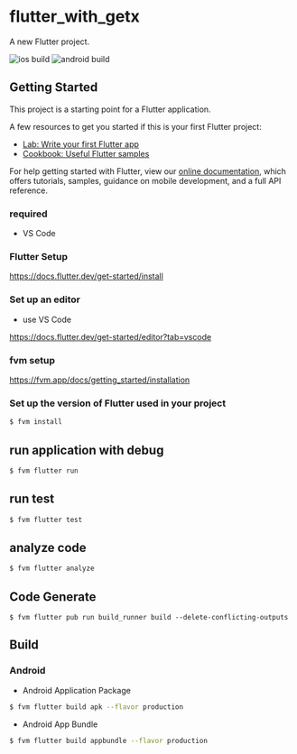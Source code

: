 # flutter_with_getx

A new Flutter project.

![ios build](https://github.com/Thirosue/flutter_with_getx/actions/workflows/build-ios.yml/badge.svg)
![android build](https://github.com/Thirosue/flutter_with_getx/actions/workflows/build-dndroid.yml/badge.svg)

## Getting Started

This project is a starting point for a Flutter application.

A few resources to get you started if this is your first Flutter project:

- [Lab: Write your first Flutter app](https://flutter.dev/docs/get-started/codelab)
- [Cookbook: Useful Flutter samples](https://flutter.dev/docs/cookbook)

For help getting started with Flutter, view our
[online documentation](https://flutter.dev/docs), which offers tutorials,
samples, guidance on mobile development, and a full API reference.

### required

* VS Code

### Flutter Setup

https://docs.flutter.dev/get-started/install

### Set up an editor

* use VS Code

https://docs.flutter.dev/get-started/editor?tab=vscode

### fvm setup

https://fvm.app/docs/getting_started/installation

### Set up the version of Flutter used in your project

```bash
$ fvm install
```

## run application with debug

```bash
$ fvm flutter run
```

## run test

```bash
$ fvm flutter test
```

## analyze code

```bash
$ fvm flutter analyze
```

## Code Generate

```
$ fvm flutter pub run build_runner build --delete-conflicting-outputs
```

## Build

### Android

* Android Application Package

```bash
$ fvm flutter build apk --flavor production
```

* Android App Bundle

```bash
$ fvm flutter build appbundle --flavor production
```